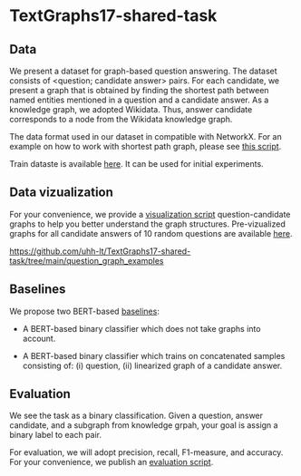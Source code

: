# TextGraphs17-shared-task


## Data

We present a dataset for graph-based question answering. The dataset consists of <question; candidate answer> pairs. For each candidate, we present a graph that is obtained by finding the shortest path between named entities mentioned in a question and a candidate answer. As a knowledge graph, we adopted Wikidata. Thus, answer candidate corresponds to a node from the Wikidata knowledge graph. 

The data format used in our dataset in compatible with NetworkX. For an example on how to work with shortest path graph, please see [this script](https://github.com/uhh-lt/TextGraphs17-shared-task/tree/main/question_graph_examples).

Train dataste is available [here](https://github.com/uhh-lt/TextGraphs17-shared-task/blob/main/data/tsv/train_dev.tsv). It can be used for initial experiments.


## Data vizualization

For your convenience, we provide a [visualization script](https://github.com/uhh-lt/TextGraphs17-shared-task/blob/main/visualization/draw_random_question_graphs.py) question-candidate graphs to help you better understand the graph structures. Pre-vizualized graphs for all candidate answers of 10 random questions are available [here](https://github.com/uhh-lt/TextGraphs17-shared-task/tree/main/question_graph_examples).  

https://github.com/uhh-lt/TextGraphs17-shared-task/tree/main/question_graph_examples


## Baselines

We propose two BERT-based [baselines](https://github.com/uhh-lt/TextGraphs17-shared-task/baselines/bert_baselines.ipynb):

* A BERT-based binary classifier which does not take graphs into account.

* A BERT-based binary classifier which trains on concatenated samples consisting of: (i) question, (ii) linearized graph of a candidate answer.

## Evaluation

We see the task as a binary classification. Given a question, answer candidate, and a subgraph from knowledge grpah, your goal is assign a binary label to each pair.

For evaluation, we will adopt precision, recall, F1-measure, and accuracy. For your convenience, we publish an [evaluation script](https://github.com/uhh-lt/TextGraphs17-shared-task/blob/main/evaluation/evaluate.py).


